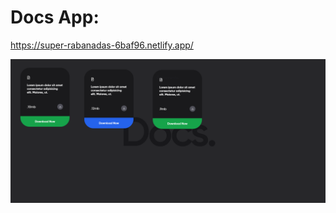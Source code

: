 # Docs App:
https://super-rabanadas-6baf96.netlify.app/

![Docs app](https://raw.githubusercontent.com/ShivanshiOmray/Docs-App/main/img.png)

